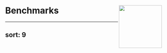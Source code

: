 # Benchmarks <img src="assets/images/dfqr_hex.png?raw=true" align="right" height="138" />


---
sort: 9
---

